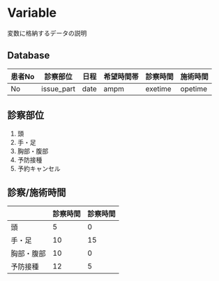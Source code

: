 # Variable
変数に格納するデータの説明

## Database
| 患者No | 診察部位   | 日程 | 希望時間帯 | 診察時間 | 施術時間 |
| ------ | ---------- | ---- | ---------- | -------- | -------- |
| No     | issue_part | date | ampm       | exetime  | opetime  |

## 診察部位
1. 頭
2. 手・足
3. 胸部・腹部
4. 予防接種
5. 予約キャンセル

## 診察/施術時間
|            | 診察時間 | 診察時間 |
| ---------- | -------- | -------- |
| 頭         | 5        | 0        |
| 手・足     | 10       | 15       |
| 胸部・腹部 | 10       | 0        |
| 予防接種   | 12       | 5        |
